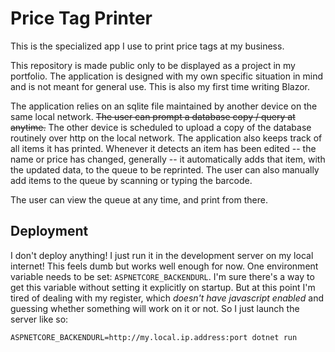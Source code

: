 # Price Tag Printer

This is the specialized app I use to print price tags at my business.

This repository is made public only to be displayed as a project in my portfolio. The application is designed with my own specific situation in mind and is not meant for general use. This is also my first time writing Blazor.

The application relies on an sqlite file maintained by another device on the same local network. ~~The user can prompt a database copy / query at anytime.~~ The other device is scheduled to upload a copy of the database routinely over http on the local network. The application also keeps track of all items it has printed. Whenever it detects an item has been edited -- the name or price has changed, generally -- it automatically adds that item, with the updated data, to the queue to be reprinted. The user can also manually add items to the queue by scanning or typing the barcode.

The user can view the queue at any time, and print from there.

## Deployment

I don't deploy anything! I just run it in the development server on my local internet! This feels dumb but works well enough for now. One environment variable needs to be set: `ASPNETCORE_BACKENDURL`. I'm sure there's a way to get this variable without setting it explicitly on startup. But at this point I'm tired of dealing with my register, which *doesn't have javascript enabled* and guessing whether something will work on it or not. So I just launch the server like so:

`ASPNETCORE_BACKENDURL=http://my.local.ip.address:port dotnet run`
